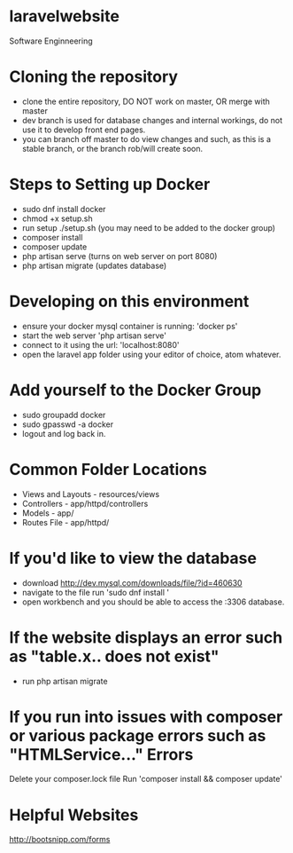 # laravelwebsite
Software Enginneering

# Cloning the repository
- clone the entire repository, DO NOT work on master, OR merge with master  
- dev branch is used for database changes and internal workings, do not use it to develop front end pages.
- you can branch off master to do view changes and such, as this is a stable branch, or the branch rob/will create soon.  

# Steps to Setting up Docker
- sudo dnf install docker
- chmod +x setup.sh  
- run setup ./setup.sh (you may need to be added to the docker group)  
- composer install  
- composer update
- php artisan serve  (turns on web server on port 8080)
- php artisan migrate  (updates database)

# Developing on this environment 
- ensure your docker mysql container is running: 'docker ps'
- start the web server 'php artisan serve'
- connect to it using the url: 'localhost:8080'
- open the laravel app folder using your editor of choice, atom whatever.

# Add yourself to the Docker Group
- sudo groupadd docker  
- sudo gpasswd -a <username> docker  
- logout and log back in.  

# Common Folder Locations 
- Views and Layouts - resources/views  
- Controllers - app/httpd/controllers  
- Models - app/
- Routes File - app/httpd/

# If you'd like to view the database
- download http://dev.mysql.com/downloads/file/?id=460630
- navigate to the file run 'sudo dnf install <the file>'
- open workbench and you should be able to access the :3306 database.
 
# If the website displays an error such as "table.x.. does not exist" 
- run php artisan migrate  

# If you run into issues with composer or various package errors such as "HTMLService..." Errors
Delete your composer.lock file
Run 'composer install && composer update'

# Helpful Websites
http://bootsnipp.com/forms
